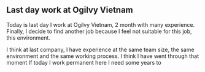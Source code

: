 ## Last day work at Ogilvy Vietnam

Today is last day I work at Ogilvy Vietnam, 2 month with many experience. Finally, I decide to find another job because I feel not suitable for this job, this environment.

I think at last company, I have experience at the same team size, the same environment and the same working process. I think I have went through that moment If today I work permanent here I need some years to 
<!--stackedit_data:
eyJoaXN0b3J5IjpbMTczMDUzMTE0OSwtOTgyMzE1MTU3LDE2OT
IwNzA5NzEsLTE4OTY2MDY2NzEsLTExOTgxODI2ODIsOTEyMTQ1
MjEwLDczMDk5ODExNl19
-->
